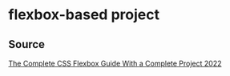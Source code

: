 # flexbox-based project
## Source
[The Complete CSS Flexbox Guide With a Complete Project 2022](https://www.udemy.com/course/the-complete-css-flexbox-guide-with-a-complete-project/)
